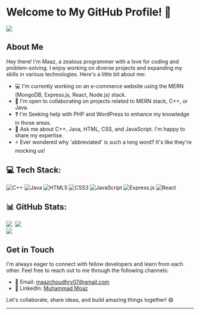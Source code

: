 # Welcome to My GitHub Profile! 👋

[![](https://visitcount.itsvg.in/api?id=Maaz-07&icon=0&color=12)](https://visitcount.itsvg.in)

## About Me

Hey there! I'm Maaz, a zealous programmer with a love for coding and problem-solving. I enjoy working on diverse projects and expanding my skills in various technologies. Here's a little bit about me:

- 💻 I'm currently working on an e-commerce website using the MERN (MongoDB, Express.js, React, Node.js) stack.
- 🤝 I'm open to collaborating on projects related to MERN stack, C++, or Java.
- ❓  I'm Seeking help with PHP and WordPress to enhance my knowledge in those areas.
- 💬 Ask me about C++, Java, HTML, CSS, and JavaScript. I'm happy to share my expertise.
- ⚡ Ever wondered why 'abbreviated' is such a long word? It's like they're mocking us!

## 💻 Tech Stack:
![C++](https://img.shields.io/badge/c++-%2300599C.svg?style=for-the-badge&logo=c%2B%2B&logoColor=white) ![Java](https://img.shields.io/badge/java-%23ED8B00.svg?style=for-the-badge&logo=java&logoColor=white) ![HTML5](https://img.shields.io/badge/html5-%23E34F26.svg?style=for-the-badge&logo=html5&logoColor=white) ![CSS3](https://img.shields.io/badge/css3-%231572B6.svg?style=for-the-badge&logo=css3&logoColor=white) ![JavaScript](https://img.shields.io/badge/javascript-%23323330.svg?style=for-the-badge&logo=javascript&logoColor=%23F7DF1E) ![Express.js](https://img.shields.io/badge/express.js-%23404d59.svg?style=for-the-badge&logo=express&logoColor=%2361DAFB) ![React](https://img.shields.io/badge/react-%2320232a.svg?style=for-the-badge&logo=react&logoColor=%2361DAFB)
## 📊 GitHub Stats:
![](https://github-readme-stats.vercel.app/api?username=Maaz-07&theme=radical&hide_border=false&include_all_commits=false&count_private=false)&nbsp;
![](https://github-readme-streak-stats.herokuapp.com/?user=Maaz-07&theme=radical&hide_border=false)<br/>
![](https://github-readme-stats.vercel.app/api/top-langs/?username=Maaz-07&theme=radical&hide_border=false&include_all_commits=false&count_private=false&layout=compact)

## Get in Touch

I'm always eager to connect with fellow developers and learn from each other. Feel free to reach out to me through the following channels:

- 📧 Email: [maazchoudhry07@gmail.com](mailto:maazchoudhry07@gmail.com)
- 💼 LinkedIn: [Muhammad Moaz](https://www.linkedin.com/in/muhammad-moaz-17853b202/)

Let's collaborate, share ideas, and build amazing things together! 😄

---
